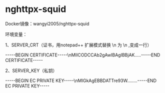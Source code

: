 # nghttpx-squid
Docker镜像：wangyi2005/nghttpx-squid

环境变量：

1、SERVER_CRT（证书，用notepad++ 扩展模式替换 \n 为 \\n ,变成一行）

-----BEGIN CERTIFICATE-----\nMIICODCCAb2gAwIBAgIBBjAK.....-----END CERTIFICATE-----

2、SERVER_KEY（私钥）

-----BEGIN EC PRIVATE KEY-----\nMIGkAgEBBDATTre93W........-----END EC PRIVATE KEY-----
